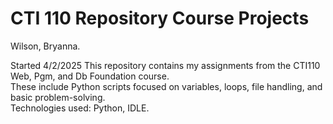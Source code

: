 # CTI 110 Repository Course Projects
Wilson, Bryanna.

Started 4/2/2025
This repository contains my assignments from the CTI110 Web, Pgm, and Db Foundation course.  
These include Python scripts focused on variables, loops, file handling, and basic problem-solving.  
Technologies used: Python, IDLE.

